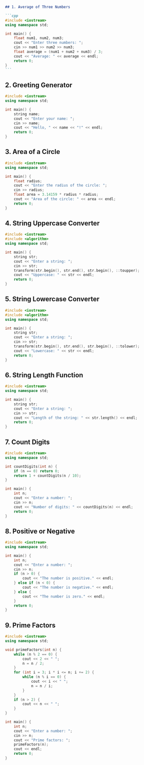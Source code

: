 ````md
## 1. Average of Three Numbers

```cpp
#include <iostream>
using namespace std;

int main() {
    float num1, num2, num3;
    cout << "Enter three numbers: ";
    cin >> num1 >> num2 >> num3;
    float average = (num1 + num2 + num3) / 3;
    cout << "Average: " << average << endl;
    return 0;
}
```
````

## 2. Greeting Generator

```cpp
#include <iostream>
using namespace std;

int main() {
    string name;
    cout << "Enter your name: ";
    cin >> name;
    cout << "Hello, " << name << "!" << endl;
    return 0;
}
```

## 3. Area of a Circle

```cpp
#include <iostream>
using namespace std;

int main() {
    float radius;
    cout << "Enter the radius of the circle: ";
    cin >> radius;
    float area = 3.14159 * radius * radius;
    cout << "Area of the circle: " << area << endl;
    return 0;
}
```

## 4. String Uppercase Converter

```cpp
#include <iostream>
#include <algorithm>
using namespace std;

int main() {
    string str;
    cout << "Enter a string: ";
    cin >> str;
    transform(str.begin(), str.end(), str.begin(), ::toupper);
    cout << "Uppercase: " << str << endl;
    return 0;
}
```

## 5. String Lowercase Converter

```cpp
#include <iostream>
#include <algorithm>
using namespace std;

int main() {
    string str;
    cout << "Enter a string: ";
    cin >> str;
    transform(str.begin(), str.end(), str.begin(), ::tolower);
    cout << "Lowercase: " << str << endl;
    return 0;
}
```

## 6. String Length Function

```cpp
#include <iostream>
using namespace std;

int main() {
    string str;
    cout << "Enter a string: ";
    cin >> str;
    cout << "Length of the string: " << str.length() << endl;
    return 0;
}
```

## 7. Count Digits

```cpp
#include <iostream>
using namespace std;

int countDigits(int n) {
    if (n == 0) return 0;
    return 1 + countDigits(n / 10);
}

int main() {
    int n;
    cout << "Enter a number: ";
    cin >> n;
    cout << "Number of digits: " << countDigits(n) << endl;
    return 0;
}
```

## 8. Positive or Negative

```cpp
#include <iostream>
using namespace std;

int main() {
    int n;
    cout << "Enter a number: ";
    cin >> n;
    if (n > 0) {
        cout << "The number is positive." << endl;
    } else if (n < 0) {
        cout << "The number is negative." << endl;
    } else {
        cout << "The number is zero." << endl;
    }
    return 0;
}
```

## 9. Prime Factors

```cpp
#include <iostream>
using namespace std;

void primeFactors(int n) {
    while (n % 2 == 0) {
        cout << 2 << " ";
        n = n / 2;
    }
    for (int i = 3; i * i <= n; i += 2) {
        while (n % i == 0) {
            cout << i << " ";
            n = n / i;
        }
    }
    if (n > 2) {
        cout << n << " ";
    }
}

int main() {
    int n;
    cout << "Enter a number: ";
    cin >> n;
    cout << "Prime factors: ";
    primeFactors(n);
    cout << endl;
    return 0;
}
```
